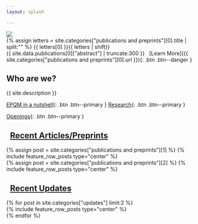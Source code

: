 ```yaml
---
layout: splash

---
```


<div class="home_banner_image">
<a href="{{ site.categories["publications and preprints"][0].url }}"><img src="{{ site.categories["publications and preprints"][0].header["overlay_image"] }}"></a>
</div>

<div class="home__column__main" markdown=1>
 <div class="home__column_skewed" markdown=1>
  <div class="home__banner__title" markdown=1>
  {% assign letters = site.categories["publications and preprints"][0].title | split:"" %}
  <span class="first-letter">{{ letters[0] }}</span>{{ letters | shift}}
  </div> 
  <span class="home__banner__abstract" markdown=1> 
  {{ site.data.publications[0]["abstract"] | truncate:300 }}
  </span> &nbsp;&nbsp;[Learn More]({{ site.categories["publications and preprints"][0].url }}){: .btn .btn--danger }
 </div>
 <div class="home__column_skewed" markdown=1>
  <h2>Who are we?</h2>
  <span class="epqm_description">{{ site.description }}</span>

  [EPQM in a nutshell](/about/#what-is-epqm){: .btn .btn--primary }
  [Research](/research/#overview-of-our-research){: .btn .btn--primary }

  [Openings](/about/#openings){: .btn .btn--primary }
 </div>
</div>


## <i class="fas fa-bookmark"></i>&nbsp;&nbsp;[Recent Articles/Preprints](/posts/)
<div class="home__column__main" markdown=1>
 <div class="home__column" markdown=1>
 {% assign post = site.categories["publications and preprints"][1] %}
 {% include feature_row_posts type="center" %}
 </div>
 <div class="home__column" markdown=1>
 {% assign post = site.categories["publications and preprints"][2] %}
 {% include feature_row_posts type="center" %}
 </div>
</div>

## <i class="fas fa-bolt"></i>&nbsp;&nbsp;[Recent Updates](/posts/)
<div class="home__column__main" markdown=1>
{% for post in site.categories["updates"] limit:2 %}
<div class="home__column" markdown=1>
{% include feature_row_posts type="center" %}
</div>
{% endfor %}
</div>
